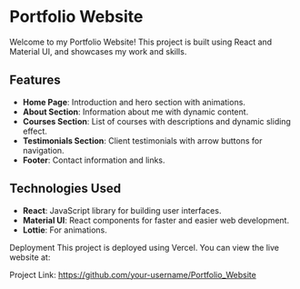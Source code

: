 # Portfolio Website

Welcome to my Portfolio Website! This project is built using React and Material UI, and showcases my work and skills.

## Features

- **Home Page**: Introduction and hero section with animations.
- **About Section**: Information about me with dynamic content.
- **Courses Section**: List of courses with descriptions and dynamic sliding effect.
- **Testimonials Section**: Client testimonials with arrow buttons for navigation.
- **Footer**: Contact information and links.

## Technologies Used

- **React**: JavaScript library for building user interfaces.
- **Material UI**: React components for faster and easier web development.
- **Lottie**: For animations.

Deployment
This project is deployed using Vercel. You can view the live website at:

Project Link: https://github.com/your-username/Portfolio_Website

